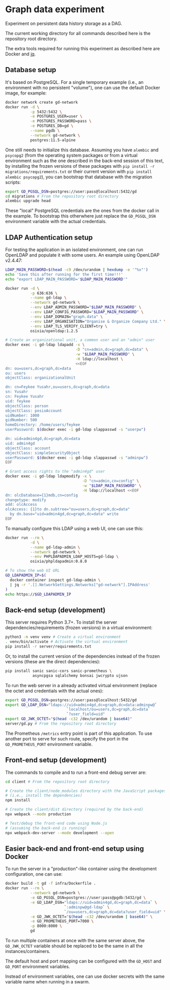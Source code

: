 # Graph data experiment

Experiment on persistent data history storage as a DAG.

The current working directory for all commands described here
is the repository root directory.

The extra tools required for running this experiment as described here
are Docker and [jq](https://github.com/stedolan/jq).


## Database setup

It's based on PostgreSQL.
For a single temporary example
(i.e., an environment with no persistent "volume"),
one can use the default Docker image, for example:

```bash
docker network create gd-network
docker run -d \
           -p 5432:5432 \
           -e POSTGRES_USER=user \
           -e POSTGRES_PASSWORD=pass \
           -e POSTGRES_DB=gd \
           --name pgdb \
           --network gd-network \
           postgres:11.5-alpine
```

One still needs to initialize this database.
Assuming you have ``alembic`` and ``psycopg2``
(from the operating system packages
 or from a virtual environment
 such as the one described in the back-end session of this text,
 by installing the frozen versions of these packages
 with ``pip install -r migrations/requirements.txt``
 or their current version
 with ``pip install alembic psycopg2``),
you can bootstrap that database with the migration scripts:

```bash
export GD_PGSQL_DSN=postgres://user:pass@localhost:5432/gd
cd migrations # From the repository root directory
alembic upgrade head
```

These "local" PostgreSQL credentials are the ones
from the docker call in the example.
To bootstrap this otherwhere
just replace the `GD_PGSQL_DSN` environment variable
with the actual credentials.


## LDAP Authentication setup

For testing the application in an isolated environment,
one can run OpenLDAP and populate it with some users.
An example using OpenLDAP v2.4.47:

```bash
LDAP_MAIN_PASSWORD=$(head -c9 /dev/urandom | hexdump -e '"%x"')
echo 'Save this after running for the first time!!!'
echo "export LDAP_MAIN_PASSWORD='$LDAP_MAIN_PASSWORD'"

docker run -d \
           -p 636:636 \
           --name gd-ldap \
           --network gd-network \
           --env LDAP_ADMIN_PASSWORD="$LDAP_MAIN_PASSWORD" \
           --env LDAP_CONFIG_PASSWORD="$LDAP_MAIN_PASSWORD" \
           --env LDAP_DOMAIN="graph.data" \
           --env LDAP_ORGANISATION="Organise & Organize Company Ltd." \
           --env LDAP_TLS_VERIFY_CLIENT=try \
           osixia/openldap:1.2.5

# Create an organizational unit, a common user and an "admin" user
docker exec -i gd-ldap ldapadd -x \
                               -D "cn=admin,dc=graph,dc=data" \
                               -w "$LDAP_MAIN_PASSWORD" \
                               -H ldap://localhost \
                               <<EOF
dn: ou=users,dc=graph,dc=data
ou: users
objectClass: organizationalUnit

dn: cn=Feykee Yusahr,ou=users,dc=graph,dc=data
sn: Yusahr
cn: Feykee Yusahr
uid: feykee
objectClass: person
objectClass: posixAccount
uidNumber: 1000
gidNumber: 500
homeDirectory: /home/users/feykee
userPassword: $(docker exec -i gd-ldap slappasswd -s "userpw")

dn: uid=admin4gd,dc=graph,dc=data
uid: admin4gd
objectClass: account
objectClass: simpleSecurityObject
userPassword: $(docker exec -i gd-ldap slappasswd -s "adminpw")
EOF

# Grant access rights to the "admin4gd" user
docker exec -i gd-ldap ldapmodify -x \
                                  -D "cn=admin,cn=config" \
                                  -w "$LDAP_MAIN_PASSWORD" \
                                  -H ldap://localhost <<EOF
dn: olcDatabase={1}mdb,cn=config
changetype: modify
add: olcAccess
olcAccess: {1}to dn.subtree="ou=users,dc=graph,dc=data"
  by dn.base="uid=admin4gd,dc=graph,dc=data" write
EOF
```

To manually configure this LDAP using a web UI, one can use this:

```bash
docker run --rm \
           -d \
           --name gd-ldap-admin \
           --network gd-network \
           --env PHPLDAPADMIN_LDAP_HOSTS=gd-ldap \
           osixia/phpldapadmin:0.8.0

# To show the web UI URL
GD_LDAPADMIN_IP=$(
  docker container inspect gd-ldap-admin \
  | jq -r '.[].NetworkSettings.Networks["gd-network"].IPAddress'
)
echo https://$GD_LDAPADMIN_IP
```


## Back-end setup (development)

This server requires Python 3.7+.
To install the server dependencies/requirements (frozen versions)
in a virtual environment:

```bash
python3 -m venv venv # Create a virtual environment
. venv/bin/activate # Activate the virtual environment
pip install -r server/requirements.txt
```

Or, to install the current version of the dependencies
instead of the frozen versions
(these are the direct dependencies):

```bash
pip install sanic sanic-cors sanic-prometheus \
            asyncpgsa sqlalchemy bonsai jwcrypto ujson
```

To run the web server in a already activated virtual environment
(replace the octet and credentials with the actual ones):

```bash
export GD_PGSQL_DSN=postgres://user:pass@localhost:5432/gd
export GD_LDAP_DSN="ldaps://uid=admin4gd,dc=graph,dc=data:adminpw@`
                           `localhost/ou=users,dc=graph,dc=data`
                           `?user_field=uid"
export GD_JWK_OCTET="$(head -c32 /dev/urandom | base64)"
server/gd.py # From the repository root directory
```

The Prometheus `/metrics` entry point is part of this application.
To use another port to serve for such route,
specify the port in the `GD_PROMETHEUS_PORT` environment variable.


## Front-end setup (development)

The commands to compile and to run a front-end debug server are:

```bash
cd client # From the repository root directory

# Create the client/node_modules directory with the JavaScript packages
# (i.e., install the dependencies)
npm install

# Create the client/dist directory (required by the back-end)
npx webpack --mode production

# Test/debug the front-end code using Node.js
# (assuming the back-end is running)
npx webpack-dev-server --mode development --open
```


## Easier back-end and front-end setup using Docker

To run the server in a "production"-like container
using the development configuration,
one can use:

```bash
docker build -t gd -f infra/Dockerfile .
docker run --rm \
           --network gd-network \
           -e GD_PGSQL_DSN=postgres://user:pass@pgdb:5432/gd \
           -e GD_LDAP_DSN="ldaps://uid=admin4gd,dc=graph,dc=data` \
                          `:adminpw@gd-ldap` \
                          `/ou=users,dc=graph,dc=data?user_field=uid" \
           -e GD_JWK_OCTET="$(head -c32 /dev/urandom | base64)" \
           -e GD_PROMETHEUS_PORT=7000 \
           -p 8000:8000 \
           gd
```

To run multiple containers at once with the same server above,
the `GD_JWK_OCTET` variable should be replaced
to be the same in all the instances/containers.

The default host and port mapping can be configured
with the `GD_HOST` and `GD_PORT` environment variables.

Instead of environment variables,
one can use docker secrets with the same variable name
when running in a swarm.
